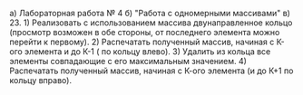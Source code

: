 a) Лабораторная работа № 4
б) "Работа с одномерными массивами"
в) 23.
    1) Реализовать с использованием массива двунаправленное
    кольцо (просмотр возможен в обе стороны, от последнего
    элемента можно перейти к первому).
    2) Распечатать полученный массив, начиная с К-ого элемента
    и до К-1 ( по кольцу влево).
    3) Удалить из кольца все элементы совпадающие с его
    максимальным значением.
    4) Распечатать полученный массив, начиная с К-ого элемента
    (и до К+1 по кольцу вправо).
